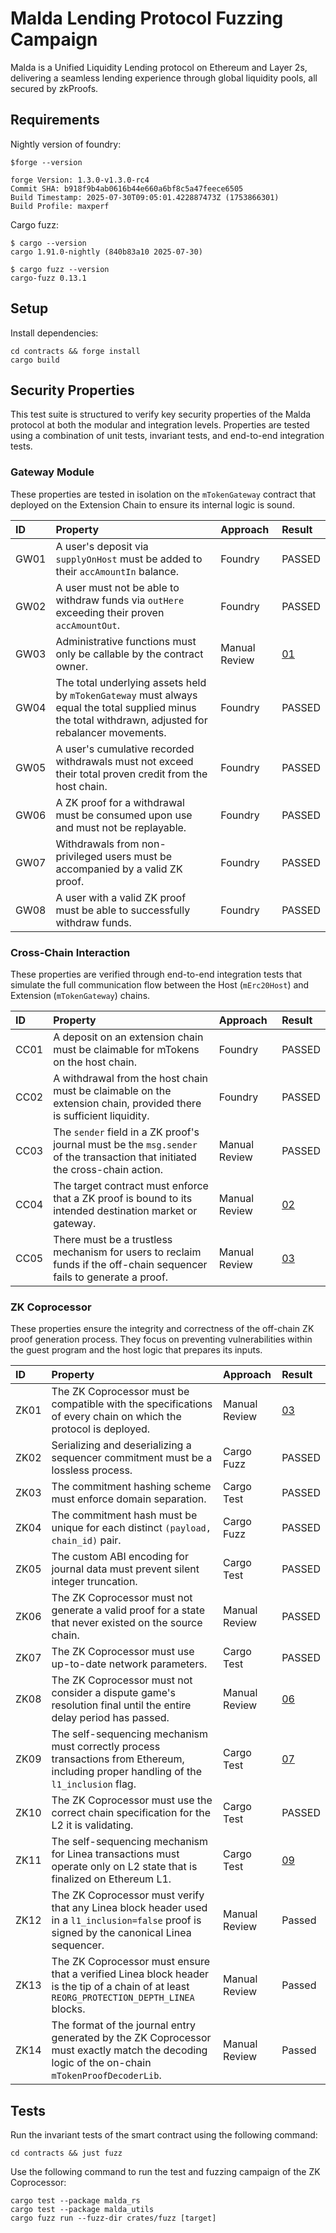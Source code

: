 # Malda Lending Protocol Fuzzing Campaign

Malda is a Unified Liquidity Lending protocol on Ethereum and Layer 2s,
delivering a seamless lending experience through global liquidity pools, all
secured by zkProofs.

## Requirements

Nightly version of foundry:

```shell
$forge --version

forge Version: 1.3.0-v1.3.0-rc4
Commit SHA: b918f9b4ab0616b44e660a6bf8c5a47feece6505
Build Timestamp: 2025-07-30T09:05:01.422887473Z (1753866301)
Build Profile: maxperf
```

Cargo fuzz:

```shell
$ cargo --version
cargo 1.91.0-nightly (840b83a10 2025-07-30)

$ cargo fuzz --version
cargo-fuzz 0.13.1
```

## Setup

Install dependencies:

```shell
cd contracts && forge install
cargo build
```

## Security Properties

This test suite is structured to verify key security properties of the Malda
protocol at both the modular and integration levels. Properties are tested using
a combination of unit tests, invariant tests, and end-to-end integration tests.

### Gateway Module

These properties are tested in isolation on the `mTokenGateway` contract that
deployed on the Extension Chain to ensure its internal logic is sound.

| ID   | Property                                                                                                                                               | Approach      | Result                |
| :--- | :----------------------------------------------------------------------------------------------------------------------------------------------------- | :------------ | :-------------------- |
| GW01 | A user's deposit via `supplyOnHost` must be added to their `accAmountIn` balance.                                                                      | Foundry       | PASSED                |
| GW02 | A user must not be able to withdraw funds via `outHere` exceeding their proven `accAmountOut`.                                                         | Foundry       | PASSED                |
| GW03 | Administrative functions must only be callable by the contract owner.                                                                                  | Manual Review | [01](/findings/01.md) |
| GW04 | The total underlying assets held by `mTokenGateway` must always equal the total supplied minus the total withdrawn, adjusted for rebalancer movements. | Foundry       | PASSED                |
| GW05 | A user's cumulative recorded withdrawals must not exceed their total proven credit from the host chain.                                                | Foundry       | PASSED                |
| GW06 | A ZK proof for a withdrawal must be consumed upon use and must not be replayable.                                                                      | Foundry       | PASSED                |
| GW07 | Withdrawals from non-privileged users must be accompanied by a valid ZK proof.                                                                         | Foundry       | PASSED                |
| GW08 | A user with a valid ZK proof must be able to successfully withdraw funds.                                                                              | Foundry       | PASSED                |

### Cross-Chain Interaction

These properties are verified through end-to-end integration tests that simulate
the full communication flow between the Host (`mErc20Host`) and Extension
(`mTokenGateway`) chains.

| ID   | Property                                                                                                                      | Approach      | Result                |
| :--- | :---------------------------------------------------------------------------------------------------------------------------- | :------------ | :-------------------- |
| CC01 | A deposit on an extension chain must be claimable for mTokens on the host chain.                                              | Foundry       | PASSED                |
| CC02 | A withdrawal from the host chain must be claimable on the extension chain, provided there is sufficient liquidity.            | Foundry       | PASSED                |
| CC03 | The `sender` field in a ZK proof's journal must be the `msg.sender` of the transaction that initiated the cross-chain action. | Manual Review | PASSED                |
| CC04 | The target contract must enforce that a ZK proof is bound to its intended destination market or gateway.                      | Manual Review | [02](/findings/02.md) |
| CC05 | There must be a trustless mechanism for users to reclaim funds if the off-chain sequencer fails to generate a proof.          | Manual Review | [03](/findings/03.md) |

### ZK Coprocessor

These properties ensure the integrity and correctness of the off-chain ZK proof
generation process. They focus on preventing vulnerabilities within the guest
program and the host logic that prepares its inputs.

| ID   | Property                                                                                                                                       | Approach      | Result                |
| :--- | :--------------------------------------------------------------------------------------------------------------------------------------------- | :------------ | :-------------------- |
| ZK01 | The ZK Coprocessor must be compatible with the specifications of every chain on which the protocol is deployed.                                | Manual Review | [03](/findings/03.md) |
| ZK02 | Serializing and deserializing a sequencer commitment must be a lossless process.                                                               | Cargo Fuzz    | PASSED                |
| ZK03 | The commitment hashing scheme must enforce domain separation.                                                                                  | Cargo Test    | PASSED                |
| ZK04 | The commitment hash must be unique for each distinct `(payload, chain_id)` pair.                                                               | Cargo Fuzz    | PASSED                |
| ZK05 | The custom ABI encoding for journal data must prevent silent integer truncation.                                                               | Cargo Test    | PASSED                |
| ZK06 | The ZK Coprocessor must not generate a valid proof for a state that never existed on the source chain.                                         | Manual Review | PASSED                |
| ZK07 | The ZK Coprocessor must use up-to-date network parameters.                                                                                     | Cargo Test    | PASSED                |
| ZK08 | The ZK Coprocessor must not consider a dispute game's resolution final until the entire delay period has passed.                               | Manual Review | [06](/findings/06.md) |
| ZK09 | The self-sequencing mechanism must correctly process transactions from Ethereum, including proper handling of the `l1_inclusion` flag.         | Cargo Test    | [07](/findings/07.md) |
| ZK10 | The ZK Coprocessor must use the correct chain specification for the L2 it is validating.                                                       | Cargo Test    | PASSED                |
| ZK11 | The self-sequencing mechanism for Linea transactions must operate only on L2 state that is finalized on Ethereum L1.                           | Cargo Test    | [09](/findings/09.md) |
| ZK12 | The ZK Coprocessor must verify that any Linea block header used in a `l1_inclusion=false` proof is signed by the canonical Linea sequencer.    | Manual Review | Passed                |
| ZK13 | The ZK Coprocessor must ensure that a verified Linea block header is the tip of a chain of at least `REORG_PROTECTION_DEPTH_LINEA` blocks.     | Manual Review | Passed                |
| ZK14 | The format of the journal entry generated by the ZK Coprocessor must exactly match the decoding logic of the on-chain `mTokenProofDecoderLib`. | Manual Review | Passed                |

## Tests

Run the invariant tests of the smart contract using the following command:

```shell
cd contracts && just fuzz
```

Use the following command to run the test and fuzzing campaign of the ZK
Coprocessor:

```shell
cargo test --package malda_rs
cargo test --package malda_utils
cargo fuzz run --fuzz-dir crates/fuzz [target]
```
